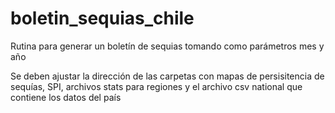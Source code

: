 # boletin_sequias_chile
Rutina para generar un boletín de sequias tomando como parámetros mes y año

Se deben ajustar la dirección de las carpetas con mapas de persisitencia de sequías, SPI, archivos stats para regiones y el archivo csv national que contiene los datos del país

